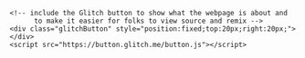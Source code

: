 <!DOCTYPE html>
<html lang="en">
  <head>
    <title>aframe-markdown demo</title>
    <meta charset="utf-8">
    <meta http-equiv="X-UA-Compatible" content="IE=edge">
    <meta name="viewport" content="width=device-width, initial-scale=1">   
    <script src="https://aframe.io/releases/0.8.2/aframe.min.js"></script>
    <script src="https://unpkg.com/aframe-markdown/dist/aframe-markdown.min.js"></script>
  </head>  
  <body>
  <a-scene 
      background="color: black"
      markdown="
        normalFont: https://unpkg.com/aframe-markdown@0.1.2/fonts/Roboto-msdf.json; 
        boldFont: https://unpkg.com/aframe-markdown@0.1.2/fonts/Roboto-Bold-msdf.json;
      "
    >
      <a-assets>
        <a-image id="img" src="/static/intro.png"></a-image>
        <a-asset-item id="md" src="/static/markdowntest.md"></a-asset-item>
        <a-asset-item id="tree" src="/static/markdown_tree.md"></a-asset-item>
        <a-asset-item id="cube" src="/static/markdown_cube.md"></a-asset-item>
        <a-asset-item id="db" src="/static/markdown_db.md"></a-asset-item>
      </a-assets> 
      <a-entity markdown="src: #img" position="0 1.5 -7.5"></a-entity>
      <a-entity markdown="src: #md" position="0 1.5 -1"></a-entity>
      <a-entity markdown="src: #tree" position="0 1.5 -2.5"></a-entity>
      <a-entity markdown="src: #cube" position="0 1.5 -4.0"></a-entity>
      <a-entity markdown="src: #db" position="0 1.5 -5.5"></a-entity>
    </a-scene>
    
    <!-- include the Glitch button to show what the webpage is about and
          to make it easier for folks to view source and remix -->
    <div class="glitchButton" style="position:fixed;top:20px;right:20px;"></div>
    <script src="https://button.glitch.me/button.js"></script>
  </body>
</html>

<!--<a-entity markdown="src: #opa" position="-1 1.5 -1"></a-entity>
      <a-entity markdown="src: #epa" position="1 1.5 -1"></a-entity>
      <a-asset-item id="opa" src="/static/markdownpdf.md"></a-asset-item>
        <a-asset-item id="epa" src="/static/markdown_big.md"></a-asset-item>-->
